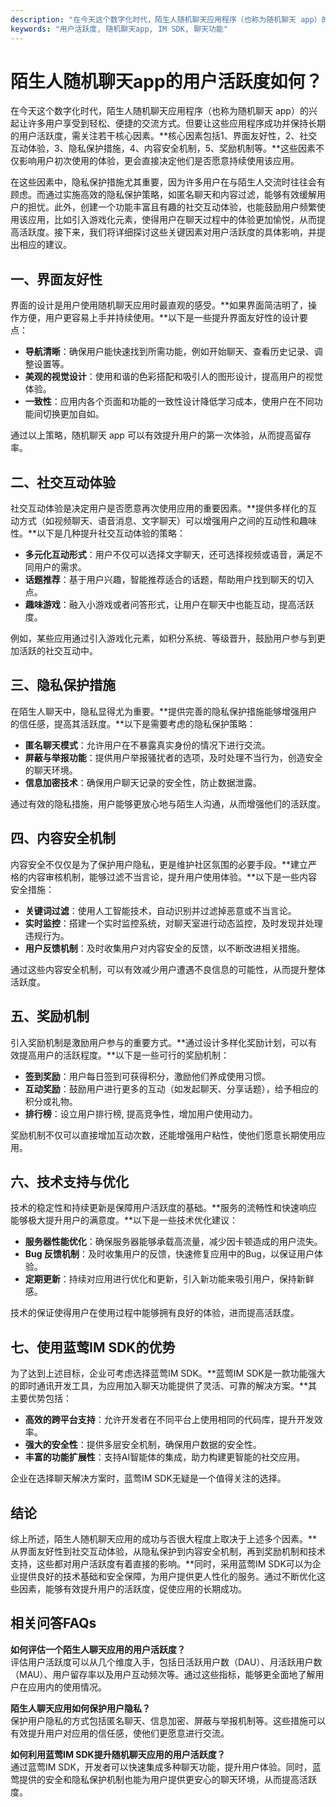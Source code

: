 ```yaml
---
description: "在今天这个数字化时代，陌生人随机聊天应用程序（也称为随机聊天 app）的兴起让许多用户享受到轻松、便捷的交流方式。但要让这些应用程序成功并保持长期的用户活跃度，需关注若干核心因素。**核心因素包括1、界面友好性，2、社交互动体验，3、隐私保护措施，4、内容安全机制，5、奖励机制等。**这些因素不仅影响用户初次使用的体验，更会直接决定他们是否愿意持续使用该应用。"
keywords: "用户活跃度, 随机聊天app, IM SDK, 聊天功能"
---
```

# 陌生人随机聊天app的用户活跃度如何？

在今天这个数字化时代，陌生人随机聊天应用程序（也称为随机聊天 app）的兴起让许多用户享受到轻松、便捷的交流方式。但要让这些应用程序成功并保持长期的用户活跃度，需关注若干核心因素。**核心因素包括1、界面友好性，2、社交互动体验，3、隐私保护措施，4、内容安全机制，5、奖励机制等。**这些因素不仅影响用户初次使用的体验，更会直接决定他们是否愿意持续使用该应用。

在这些因素中，隐私保护措施尤其重要，因为许多用户在与陌生人交流时往往会有顾虑。而通过实施高效的隐私保护策略，如匿名聊天和内容过滤，能够有效缓解用户的担忧。此外，创建一个功能丰富且有趣的社交互动体验，也能鼓励用户频繁使用该应用，比如引入游戏化元素，使得用户在聊天过程中的体验更加愉悦，从而提高活跃度。接下来，我们将详细探讨这些关键因素对用户活跃度的具体影响，并提出相应的建议。

## 一、界面友好性

界面的设计是用户使用随机聊天应用时最直观的感受。**如果界面简洁明了，操作方便，用户更容易上手并持续使用。**以下是一些提升界面友好性的设计要点：

- **导航清晰**：确保用户能快速找到所需功能，例如开始聊天、查看历史记录、调整设置等。
- **美观的视觉设计**：使用和谐的色彩搭配和吸引人的图形设计，提高用户的视觉体验。
- **一致性**：应用内各个页面和功能的一致性设计降低学习成本，使用户在不同功能间切换更加自如。

通过以上策略，随机聊天 app 可以有效提升用户的第一次体验，从而提高留存率。

## 二、社交互动体验

社交互动体验是决定用户是否愿意再次使用应用的重要因素。**提供多样化的互动方式（如视频聊天、语音消息、文字聊天）可以增强用户之间的互动性和趣味性。**以下是几种提升社交互动体验的策略：

- **多元化互动形式**：用户不仅可以选择文字聊天，还可选择视频或语音，满足不同用户的需求。
- **话题推荐**：基于用户兴趣，智能推荐适合的话题，帮助用户找到聊天的切入点。
- **趣味游戏**：融入小游戏或者问答形式，让用户在聊天中也能互动，提高活跃度。

例如，某些应用通过引入游戏化元素，如积分系统、等级晋升，鼓励用户参与到更加活跃的社交互动中。

## 三、隐私保护措施

在陌生人聊天中，隐私显得尤为重要。**提供完善的隐私保护措施能够增强用户的信任感，提高其活跃度。**以下是需要考虑的隐私保护策略：

- **匿名聊天模式**：允许用户在不暴露真实身份的情况下进行交流。
- **屏蔽与举报功能**：提供用户举报骚扰者的选项，及时处理不当行为，创造安全的聊天环境。
- **信息加密技术**：确保用户聊天记录的安全性，防止数据泄露。

通过有效的隐私措施，用户能够更放心地与陌生人沟通，从而增强他们的活跃度。

## 四、内容安全机制

内容安全不仅仅是为了保护用户隐私，更是维护社区氛围的必要手段。**建立严格的内容审核机制，能够过滤不当言论，提升用户使用体验。**以下是一些内容安全措施：

- **关键词过滤**：使用人工智能技术，自动识别并过滤掉恶意或不当言论。
- **实时监控**：搭建一个实时监控系统，对聊天室进行动态监控，及时发现并处理违规行为。
- **用户反馈机制**：及时收集用户对内容安全的反馈，以不断改进相关措施。

通过这些内容安全机制，可以有效减少用户遭遇不良信息的可能性，从而提升整体活跃度。

## 五、奖励机制

引入奖励机制是激励用户参与的重要方式。**通过设计多样化奖励计划，可以有效提高用户的活跃程度。**以下是一些可行的奖励机制：

- **签到奖励**：用户每日签到可获得积分，激励他们养成使用习惯。
- **互动奖励**：鼓励用户进行更多的互动（如发起聊天、分享话题），给予相应的积分或礼物。
- **排行榜**：设立用户排行榜, 提高竞争性，增加用户使用动力。

奖励机制不仅可以直接增加互动次数，还能增强用户粘性，使他们愿意长期使用应用。

## 六、技术支持与优化

技术的稳定性和持续更新是保障用户活跃度的基础。**服务的流畅性和快速响应能够极大提升用户的满意度。**以下是一些技术优化建议：

- **服务器性能优化**：确保服务器能够承载高流量，减少因卡顿造成的用户流失。
- **Bug 反馈机制**：及时收集用户的反馈，快速修复应用中的Bug，以保证用户体验。
- **定期更新**：持续对应用进行优化和更新，引入新功能来吸引用户，保持新鲜感。

技术的保证使得用户在使用过程中能够拥有良好的体验，进而提高活跃度。

## 七、使用蓝莺IM SDK的优势

为了达到上述目标，企业可考虑选择蓝莺IM SDK。**蓝莺IM SDK是一款功能强大的即时通讯开发工具，为应用加入聊天功能提供了灵活、可靠的解决方案。**其主要优势包括：

- **高效的跨平台支持**：允许开发者在不同平台上使用相同的代码库，提升开发效率。
- **强大的安全性**：提供多层安全机制，确保用户数据的安全性。
- **丰富的功能扩展性**：支持AI智能体的集成，助力构建更智能的社交应用。

企业在选择聊天解决方案时，蓝莺IM SDK无疑是一个值得关注的选择。

## 结论

综上所述，陌生人随机聊天应用的成功与否很大程度上取决于上述多个因素。**从界面友好性到社交互动体验，从隐私保护到内容安全机制，再到奖励机制和技术支持，这些都对用户活跃度有着直接的影响。**同时，采用蓝莺IM SDK可以为企业提供良好的技术基础和安全保障，为用户提供更人性化的服务。通过不断优化这些因素，能够有效提升用户的活跃度，促使应用的长期成功。

## 相关问答FAQs

**如何评估一个陌生人聊天应用的用户活跃度？**  
评估用户活跃度可以从几个维度入手，包括日活跃用户数（DAU）、月活跃用户数（MAU）、用户留存率以及用户互动频次等。通过这些指标，能够更全面地了解用户在应用内的使用情况。

**陌生人聊天应用如何保护用户隐私？**  
保护用户隐私的方式包括匿名聊天、信息加密、屏蔽与举报机制等。这些措施可以有效提升用户对应用的信任感，使他们更愿意进行交流。

**如何利用蓝莺IM SDK提升随机聊天应用的用户活跃度？**  
通过蓝莺IM SDK，开发者可以快速集成多种聊天功能，提升用户体验。同时，蓝莺提供的安全和隐私保护机制也能为用户提供更安心的聊天环境，从而提高活跃度。
